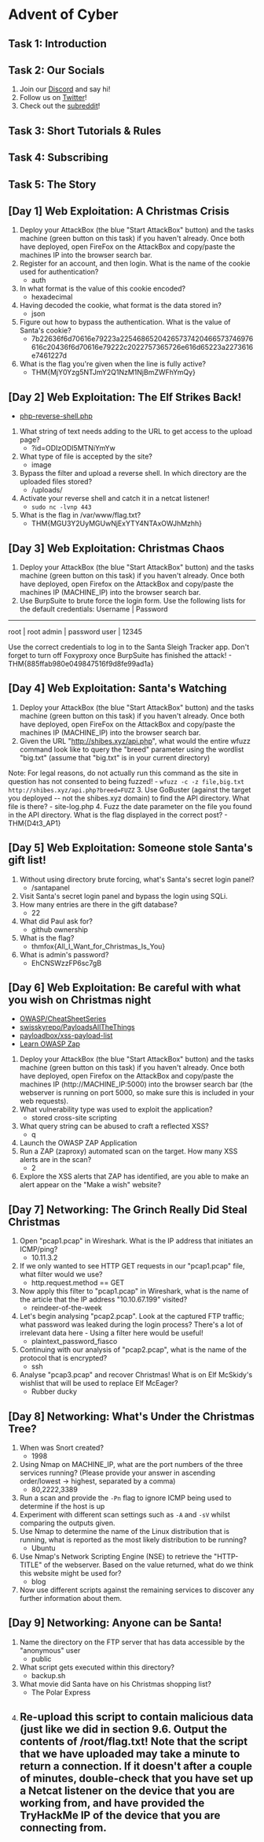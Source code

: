 # Advent of Cyber

## Task 1: Introduction

## Task 2: Our Socials
1. Join our [Discord](https://discord.gg/tryhackme) and say hi!
2. Follow us on [Twitter](https://twitter.com/RealTryHackMe)!
3. Check out the [subreddit](https://www.reddit.com/r/tryhackme/)!

## Task 3: Short Tutorials & Rules

## Task 4: Subscribing

## Task 5: The Story

## [Day 1] Web Exploitation: A Christmas Crisis
1. Deploy your AttackBox (the blue "Start AttackBox" button) and the tasks machine (green button on this task) if you haven't already. Once both have deployed, open FireFox on the AttackBox and copy/paste the machines IP into the browser search bar.
2. Register for an account, and then login. What is the name of the cookie used for authentication?
    - auth
3. In what format is the value of this cookie encoded?
    - hexadecimal 
4. Having decoded the cookie, what format is the data stored in?
    - json
5. Figure out how to bypass the authentication. What is the value of Santa's cookie?
    - 7b22636f6d70616e79223a22546865204265737420466573746976616c20436f6d70616e79222c2022757365726e616d65223a2273616e7461227d
6. What is the flag you're given when the line is fully active?
    - THM{MjY0Yzg5NTJmY2Q1NzM1NjBmZWFhYmQy}

## [Day 2] Web Exploitation: The Elf Strikes Back!
- [php-reverse-shell.php](https://raw.githubusercontent.com/pentestmonkey/php-reverse-shell/master/php-reverse-shell.php)
1. What string of text needs adding to the URL to get access to the upload page?
    - ?id=ODIzODI5MTNiYmYw
2. What type of file is accepted by the site?
    - image
3. Bypass the filter and upload a reverse shell. In which directory are the uploaded files stored?
    - /uploads/
4. Activate your reverse shell and catch it in a netcat listener!
    - `sudo nc -lvnp 443`
5. What is the flag in /var/www/flag.txt?
    - THM{MGU3Y2UyMGUwNjExYTY4NTAxOWJhMzhh}

## [Day 3] Web Exploitation: Christmas Chaos
1. Deploy your AttackBox (the blue "Start AttackBox" button) and the tasks machine (green button on this task) if you haven't already. Once both have deployed, open Firefox on the AttackBox and copy/paste the machines IP (MACHINE_IP) into the browser search bar.
2. Use BurpSuite to brute force the login form. Use the following lists for the default credentials:
Username | Password
---
root | root
admin | password
user | 12345

Use the correct credentials to log in to the Santa Sleigh Tracker app. Don't forget to turn off Foxyproxy once BurpSuite has finished the attack!
    - THM{885ffab980e049847516f9d8fe99ad1a}

## [Day 4] Web Exploitation: Santa's Watching
1. Deploy your AttackBox (the blue "Start AttackBox" button) and the tasks machine (green button on this task) if you haven't already. Once both have deployed, open FireFox on the AttackBox and copy/paste the machines IP (MACHINE_IP) into the browser search bar.
2. Given the URL "http://shibes.xyz/api.php", what would the entire wfuzz command look like to query the "breed" parameter using the wordlist "big.txt" (assume that "big.txt" is in your current directory)

Note: For legal reasons, do not actually run this command as the site in question has not consented to being fuzzed!
    - `wfuzz -c -z file,big.txt http://shibes.xyz/api.php?breed=FUZZ`
3. Use GoBuster (against the target you deployed -- not the shibes.xyz domain) to find the API directory. What file is there?
    - site-log.php
4. Fuzz the date parameter on the file you found in the API directory. What is the flag displayed in the correct post?
    - THM{D4t3_AP1} 

## [Day 5] Web Exploitation: Someone stole Santa's gift list!
1. Without using directory brute forcing, what's Santa's secret login panel?
    - /santapanel
2. Visit Santa's secret login panel and bypass the login using SQLi.
3. How many entries are there in the gift database?
    - 22
4. What did Paul ask for?
    - github ownership
5. What is the flag?
    - thmfox{All_I_Want_for_Christmas_Is_You}
6. What is admin's password?
    - EhCNSWzzFP6sc7gB

## [Day 6] Web Exploitation: Be careful with what you wish on Christmas night
- [OWASP/CheatSheetSeries](https://github.com/OWASP/CheatSheetSeries/blob/master/cheatsheets/Input_Validation_Cheat_Sheet.md)
- [swisskyrepo/PayloadsAllTheThings](https://github.com/swisskyrepo/PayloadsAllTheThings/tree/master/XSS%20Injection)
- [payloadbox/xss-payload-list](https://github.com/payloadbox/xss-payload-list)
- [Learn OWASP Zap](https://tryhackme.com/room/learnowaspzap)
1. Deploy your AttackBox (the blue "Start AttackBox" button) and the tasks machine (green button on this task) if you haven't already. Once both have deployed, open Firefox on the AttackBox and copy/paste the machines IP (http://MACHINE_IP:5000) into the browser search bar (the webserver is running on port 5000, so make sure this is included in your web requests).
2. What vulnerability type was used to exploit the application?
    - stored cross-site scripting
3. What query string can be abused to craft a reflected XSS?
    - q
4. Launch the OWASP ZAP Application
5. Run a ZAP (zaproxy) automated scan on the target. How many XSS alerts are in the scan?
    - 2
6. Explore the XSS alerts that ZAP has identified, are you able to make an alert appear on the "Make a wish" website?

## [Day 7] Networking: The Grinch Really Did Steal Christmas
1. Open "pcap1.pcap" in Wireshark. What is the IP address that initiates an ICMP/ping?
    - 10.11.3.2
2. If we only wanted to see HTTP GET requests in our "pcap1.pcap" file, what filter would we use?
    - http.request.method == GET
3. Now apply this filter to "pcap1.pcap" in Wireshark, what is the name of the article that the IP address "10.10.67.199" visited?
    - reindeer-of-the-week
4. Let's begin analysing "pcap2.pcap". Look at the captured FTP traffic; what password was leaked during the login process? There's a lot of irrelevant data here - Using a filter here would be useful!
    - plaintext_password_fiasco
5. Continuing with our analysis of "pcap2.pcap", what is the name of the protocol that is encrypted?
    - ssh
6. Analyse "pcap3.pcap" and recover Christmas! What is on Elf McSkidy's wishlist that will be used to replace Elf McEager?
    - Rubber ducky

## [Day 8] Networking: What's Under the Christmas Tree?
1. When was Snort created?
    - 1998
2. Using Nmap on MACHINE_IP, what are the port numbers of the three services running?  (Please provide your answer in ascending order/lowest -> highest, separated by a comma) 
    - 80,2222,3389
3. Run a scan and provide the `-Pn` flag to ignore ICMP being used to determine if the host is up
4. Experiment with different scan settings such as `-A` and `-sV` whilst comparing the outputs given.
5. Use Nmap to determine the name of the Linux distribution that is running, what is reported as the most likely distribution to be running?
    - Ubuntu
6. Use Nmap's Network Scripting Engine (NSE) to retrieve the "HTTP-TITLE" of the webserver. Based on the value returned, what do we think this website might be used for?
    - blog
7. Now use different scripts against the remaining services to discover any further information about them.

## [Day 9] Networking: Anyone can be Santa!
1. Name the directory on the FTP server that has data accessible by the "anonymous" user
    - public
2. What script gets executed within this directory?
    - backup.sh
3. What movie did Santa have on his Christmas shopping list?
    - The Polar Express
4. Re-upload this script to contain malicious data (just like we did in section 9.6. Output the contents of /root/flag.txt! Note that the script that we have uploaded may take a minute to return a connection. If it doesn't after a couple of minutes, double-check that you have set up a Netcat listener on the device that you are working from, and have provided the TryHackMe IP of the device that you are connecting from.
    - 


